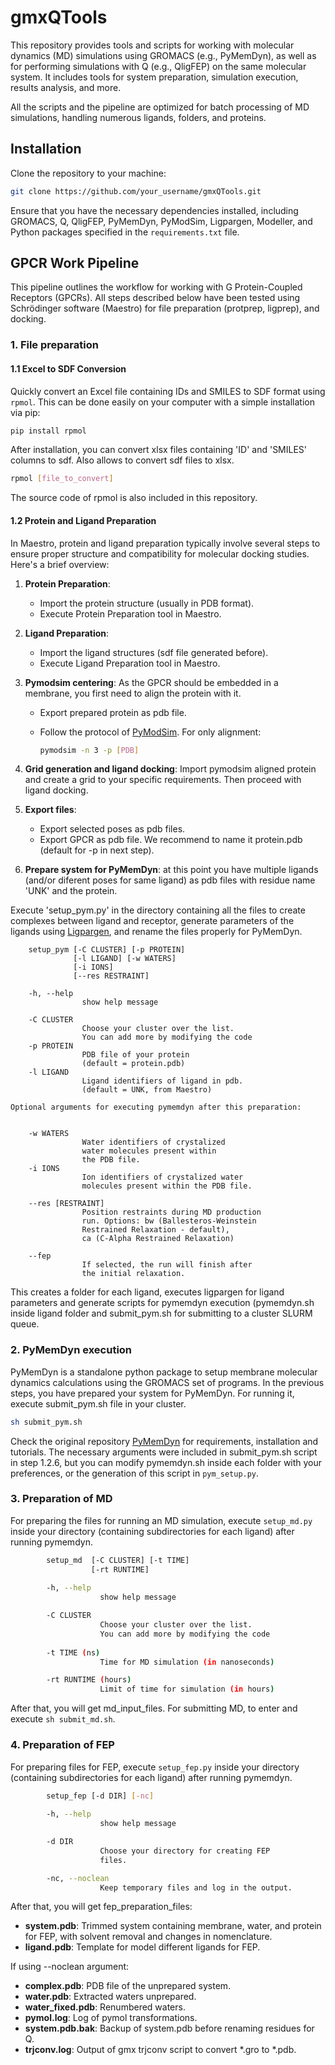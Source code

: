 # gmxQTools
This repository provides tools and scripts for working with molecular dynamics (MD) simulations using GROMACS (e.g., PyMemDyn), as well as for performing simulations with Q (e.g., QligFEP) on the same molecular system. It includes tools for system preparation, simulation execution, results analysis, and more.

All the scripts and the pipeline are optimized for batch processing of MD simulations, handling numerous ligands, folders, and proteins.


## Installation
Clone the repository to your machine:

```bash
git clone https://github.com/your_username/gmxQTools.git
```

Ensure that you have the necessary dependencies installed, including GROMACS, Q, QligFEP, PyMemDyn, PyModSim, Ligpargen, Modeller, and Python packages specified in the `requirements.txt` file.

## GPCR Work Pipeline

This pipeline outlines the workflow for working with G Protein-Coupled Receptors (GPCRs). All steps described below have been tested using Schrödinger software (Maestro) for file preparation (protprep, ligprep), and docking.

### 1. File preparation

#### 1.1 Excel to SDF Conversion

Quickly convert an Excel file containing IDs and SMILES to SDF format using `rpmol`. This can be done easily on your computer with a simple installation via pip:

```bash
pip install rpmol
```

After installation, you can convert xlsx files containing 'ID' and 'SMILES' columns to sdf. Also allows to convert sdf files to xlsx.

```bash
rpmol [file_to_convert]
```

The source code of rpmol is also included in this repository.

#### 1.2 Protein and Ligand Preparation

In Maestro, protein and ligand preparation typically involve several steps to ensure proper structure and compatibility for molecular docking studies. Here's a brief overview:

1. **Protein Preparation**:
    - Import the protein structure (usually in PDB format).
    - Execute Protein Preparation tool in Maestro.

2. **Ligand Preparation**:
    - Import the ligand structures (sdf file generated before).
    - Execute Ligand Preparation tool in Maestro.

3. **Pymodsim centering**: As the GPCR should be embedded in a membrane, you first need to align the protein with it.
    - Export prepared protein as pdb file.
    - Follow the protocol of [PyModSim](https://github.com/GPCR-ModSim/pymodsim). For only alignment:

      ```bash
      pymodsim -n 3 -p [PDB]
      ```
      
4. **Grid generation and ligand docking**: Import pymodsim aligned protein and create a grid to your specific requirements. Then proceed with ligand docking.
   
5. **Export files**:
    - Export selected poses as pdb files.
    - Export GPCR as pdb file. We recommend to name it protein.pdb (default for -p in next step).

6. **Prepare system for PyMemDyn**: at this point you have multiple ligands (and/or diferent poses for same ligand) as pdb files with residue name 'UNK' and the protein.

Execute 'setup_pym.py' in the directory containing all the files to create complexes between ligand and receptor, generate parameters of the ligands using [Ligpargen](https://github.com/Isra3l/ligpargen), and rename the files properly for PyMemDyn. 
   
        setup_pym [-C CLUSTER] [-p PROTEIN]
                  [-l LIGAND] [-w WATERS]
                  [-i IONS] 
                  [--res RESTRAINT]
        
        -h, --help
                    show help message

        -C CLUSTER
                    Choose your cluster over the list.
                    You can add more by modifying the code
        -p PROTEIN 
                    PDB file of your protein
                    (default = protein.pdb)
        -l LIGAND
                    Ligand identifiers of ligand in pdb.
                    (default = UNK, from Maestro)

    Optional arguments for executing pymemdyn after this preparation:

        
        -w WATERS
                    Water identifiers of crystalized
                    water molecules present within
                    the PDB file.
        -i IONS
                    Ion identifiers of crystalized water
                    molecules present within the PDB file.
        
        --res [RESTRAINT]
                    Position restraints during MD production
                    run. Options: bw (Ballesteros-Weinstein
                    Restrained Relaxation - default),
                    ca (C-Alpha Restrained Relaxation)

        --fep 
                    If selected, the run will finish after
                    the initial relaxation.

   
This creates a folder for each ligand, executes ligpargen for ligand parameters and generate scripts for pymemdyn execution (pymemdyn.sh inside ligand folder and submit_pym.sh for submitting to a cluster SLURM queue.

### 2. PyMemDyn execution
PyMemDyn is a standalone python package to setup membrane molecular dynamics calculations using the GROMACS set of programs. In the previous steps, you have prepared your system for PyMemDyn. For running it, execute submit_pym.sh file in your cluster.

```bash
sh submit_pym.sh
```

Check the original repository [PyMemDyn](https://github.com/GPCR-ModSim/pymemdyn) for requirements, installation and tutorials. The necessary arguments were included in submit_pym.sh script in step 1.2.6, but you can modify pymemdyn.sh inside each folder with your preferences, or the generation of this script in `pym_setup.py`.

### 3. Preparation of MD
For preparing the files for running an MD simulation, execute `setup_md.py` inside your directory (containing subdirectories for each ligand) after running pymemdyn.

```bash
        setup_md  [-C CLUSTER] [-t TIME]
                  [-rt RUNTIME]
        
        -h, --help
                    show help message

        -C CLUSTER
                    Choose your cluster over the list.
                    You can add more by modifying the code
        
        -t TIME (ns)
                    Time for MD simulation (in nanoseconds)

        -rt RUNTIME (hours)
                    Limit of time for simulation (in hours)
```

After that, you will get md_input_files. For submitting MD, to enter and execute `sh submit_md.sh`.

### 4. Preparation of FEP
For preparing files for FEP, execute `setup_fep.py` inside your directory (containing subdirectories for each ligand) after running pymemdyn.

```bash
        setup_fep [-d DIR] [-nc]
        
        -h, --help
                    show help message

        -d DIR
                    Choose your directory for creating FEP
                    files.

        -nc, --noclean
                    Keep temporary files and log in the output.
```

After that, you will get fep_preparation_files: 
    
   - **system.pdb**: Trimmed system containing membrane, water, and protein for FEP, with solvent removal and changes in nomenclature.
   - **ligand.pdb**: Template for model different ligands for FEP.
    
If using --noclean argument:

   - **complex.pdb**: PDB file of the unprepared system.
   - **water.pdb**: Extracted waters unprepared.
   - **water_fixed.pdb**: Renumbered waters.
   - **pymol.log**: Log of pymol transformations.
   - **system.pdb.bak**: Backup of system.pdb before renaming residues for Q.
   - **trjconv.log**: Output of gmx trjconv script to convert *.gro to *.pdb.

